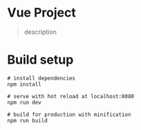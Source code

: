 # Vue Project
> description

# Build setup
```
# install dependencies
npm install

# serve with hot reload at localhost:8080
npm run dev

# build for production with minification
npm run build
```
